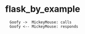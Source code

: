 # flask_by_example

```plantuml format="png" classes="uml myDiagram" alt="My super diagram placeholder" title="My super diagram"
  Goofy ->  MickeyMouse: calls
  Goofy <-- MickeyMouse: responds
```
